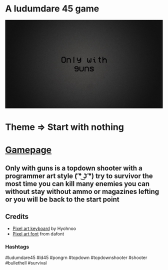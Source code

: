 # A ludumdare 45 game

![](/siteArts/gamejolt-thumbnail.jpg)

# Theme => Start with nothing

# [Gamepage](https://ldjam.com/events/ludum-dare/45/onlywithguns)

## Only with guns is a topdown shooter with a programmer art style ( ͡° ͜ʖ ͡°) try to survivor the most time you can kill many enemies you can without stay without ammo or magazines lefting or you will be back to the start point

## Credits

* [Pixel art keyboard](https://twitter.com/hyohnoo/status/747895236861530112) by Hyohnoo
* [Pixel art font](https://www.dafont.com/vcr-osd-mono.font) from dafont 

### Hashtags
#ludumdare45 #ld45 #pongrn #topdown #topdownshooter #shooter #bullethell #survival
